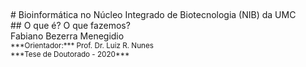 </br>
</br>
</br>
</br>
</br>
# Bioinformática no Núcleo Integrado de Biotecnologia (NIB) da UMC
</br>
## O que é? O que fazemos?
</br>
Fabiano Bezerra Menegidio
</br>
<small> ***Orientador:*** Prof. Dr. Luiz R. Nunes</small>
</br>
<small> ***Tese de Doutorado - 2020***</small>
</br>
